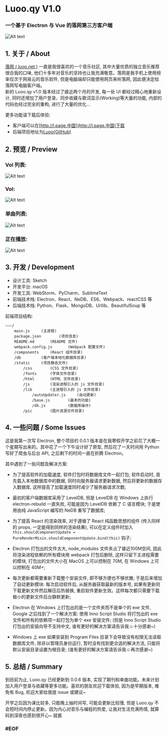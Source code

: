 # Luoo.qy V1.0
### 一个基于 Electron 与 Vue 的落网第三方客户端  
![Alt text](build/screenShoot/preview.jpg?raw=true "Preview")

## 1. 关于 / About
[落网 ( luoo.net )](http://www.luoo.net/) 一直是我很喜欢的一个音乐社区, 其中大量优质的独立音乐推荐很合我的口味, 他们十多年对音乐的坚持也让我充满敬意。落网是我手机上使用频率仅次于网易云的音乐软件, 但是电脑端却只能使用网页来听落网, 因此便决定给落网写电脑客户端。  
新的 Luoo.qy v1.0 版本经过了接近两个月的开发, 每一处 UI 都经过精心地重新设计, 同时还增加了用户登录、同步收藏与歌词显示(Working)等大量的功能, 内部的代码也经过完全的重构, 进行了大量的优化...  

更多功能请下载后体验:
* 客户端可以在[http://l.page.中国](http://l.page.中国)下载
* 后端项目地址为[Luoo(GitHub)](https://github.com/HuQingyang/Luoo)


## 2. 预览 / Preview
### Vol 列表:
![Alt text](build/screenShoot/vols.png?raw=true "Preview")

### Vol:
![Alt text](build/screenShoot/vol.png?raw=true "Preview")

### 单曲列表:
![Alt text](build/screenShoot/singles.png?raw=true "Preview")

### 正在播放:
![Alt text](build/screenShoot/playing.png?raw=true "Preview")


## 3. 开发 / Development
* 设计工具: Sketch
* 开发平台: macOS
* 开发工具: WebStorm、PyCharm、SublimeText
* 前端技术栈: Electron、React、NeDB、ES6、Webpack、reactCSS 等
* 后端技术栈: Python、Flask、MongoDB、Urllib、BeautifulSoup 等

前端项目结构:
```
———/
	main.js		(主进程)
	package.json		(项目信息)
	README.md		(README 文件)
	webpack.config.js		(Webpack 配置文件)
	/components		(React 组件目录)
	/db			(客户端本地化数据库目录)
	/static		(项目静态文件)
		/css		(CSS 文件目录)
		/fonts		(字体文件目录)
		/html		(HTML 文件目录)
		/js			(渲染进程引入的 js 文件目录)
		/lib		(主进程引入的 js 文件目录)
			/autoUpdater.js		(自动更新)
			/base.js		(基本的功能)
			/db.js			(数据库操作)
		/pic		(图片资源文件目录)
```


## 4. 一些问题 / Some Issues
这是我第一次写 Electron, 整个项目的 0.0.1 版本是在我寒假开学之前花了大概一个星期写出来的。其中花了一个下午设计好了原型, 然后花了一天时间用 Python 写好了爬虫与后台 API, 之后剩下的时间一直在折腾 Electron。

其中遇到了一些问题及解决方案:

* 为了提高软件的加载速度, 软件打包时将数据库文件一起打包; 软件启动时, 首先载入本地数据库中的数据, 同时向服务器请求更新数据, 然后将更新的数据存入数据库, 这样提高了加载速度同时减少了服务器请求次数;

* 最初的客户端数据库采用了 LevelDB, 但是 LevelDB 在 Windows 上执行 electron-rebuild 一直失败, 可能是因为 LevelDB 依赖了 C 语言模块; 于是使用由纯 JavaScript 编写的 NeDB 重写了数据库;

* 为了提高 React 的渲染效率, 对于遵循了 React 纯函数思想的组件 (传入同样的 props, 一定能得到同样的渲染结果), 可以在定义组件时加入 `this.shouldComponentUpdate = PureRenderMixin.shouldComponentUpdate.bind(this)` 钩子; 

* Electron 打包出的文件太大, node_modules 文件夹占了接近100M空间, 因此将渲染进程依赖的所有模块用 webpack 打包后删除, 这样只留下主进程需要的模块, 打包出的文件大小在 MacOS 上可以控制在 70M, 在 Windows 上可以控制在 40M+;

* 每次更新都需要重新下载整个安装文件, 即不够方便也不够优雅; 于是后来增加了自动更新模块: 每次启动软件后, 从服务器获取最新的版本号, 如果有更新则下载更新文件然后解压后热替换, 重启软件更新生效。这样每次都只需要下载极小的更新文件后台静默更新;

* Electron 在 Windows 上打包出的是一个文件夹而不是单个的 exe 文件, Google 之后找到了一个解决方案: 使用 Inno Script Studio 将打包出的 exe 文件和所有的依赖项一起打包为单个 exe 安装文件; (但是 Inno Script Studio 打包出的安装向导不支持中文, 谁有更好的解决方案请告诉我☺️十分感谢~)

* Windows 上 exe 如果安装到 Program Files 目录下会导致没有权限无法读取数据库文件, 除非以管理员身份运行, 暂时没有找到更合适的解决方法, 只能将默认安装目录设置为根目录; (谁有更好的解决方案请告诉我☺️再次感谢~)


## 5. 总结 / Summary
到目前为止, Luoo.qy 已经更新到 0.0.6 版本, 实现了期刊和单曲功能。未来计划加入用户登录与收藏等更多功能。喜欢的朋友欢迎下载体验, 因为是早期版本, 难免有 Bug, 欢迎大家给我提 issue 或建议~

开学之后因为课比较多, 只能晚上抽时间写, 可能会更新比较慢, 但是 Luoo.qy 不会短时间内停止更新。因为内心对音乐与编程的热爱, 让我对生活充满热情, 就算码到深夜也感到很开心~ 就酱


### #EOF